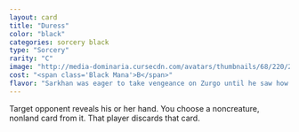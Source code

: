 ```yaml
---
layout: card
title: "Duress"
color: "black"
categories: sorcery black
type: "Sorcery"
rarity: "C"
image: "http://media-dominaria.cursecdn.com/avatars/thumbnails/68/220/200/283/635616659700219893.png"
cost: "<span class='Black Mana'>B</span>"
flavor: "Sarkhan was eager to take vengeance on Zurgo until he saw how lowly his old foe had become."
---
```


Target opponent reveals his or her hand. You choose a noncreature, nonland card from it. That player discards that card.

